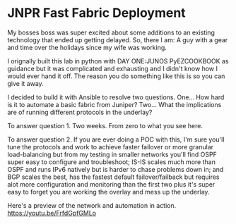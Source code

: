 # JNPR Fast Fabric Deployment
My bosses boss was super excited about some additions to an existing technology that ended up getting delayed. So, there I am: A guy with a gear and time over the holidays since my wife was working.

I orignally built this lab in python with DAY ONE:JUNOS PyEZCOOKBOOK as guidance but it was complicated and exhausting and I didn't know how I would ever hand it off. The reason you do something like this is so you can give it away.

I decided to build it with Ansible to resolve two questions. One... How hard is it to automate a basic fabric from Juniper? Two... What the implications are of running different protocols in the underlay?

To answer question 1. Two weeks. From zero to what you see here.

To answer question 2. If you are ever doing a POC with this, I'm sure you'll tune the protocols and work to achieve faster failover or more granular load-balancing but from my testing in smaller networks you'll find OSPF super easy to configure and troubleshoot; IS-IS scales much more than OSPF and runs IPv6 natively but is harder to chase problems down in; and BGP scales the best, has the fastest default failover/failback but requires alot more configuration and monitoring than the first two plus it's super easy to forget you are working the overlay and mess up the underlay.

Here's a preview of the network and automation in action. https://youtu.be/FrfdGpfGMLo
